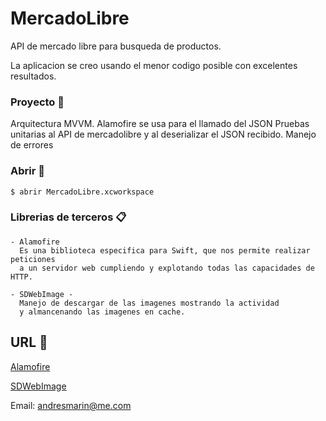 # MercadoLibre

API de mercado libre para busqueda de productos.

La aplicacion se creo usando el menor codigo posible con excelentes resultados.

### Proyecto 🔧

Arquitectura MVVM.
Alamofire se usa para el llamado del JSON
Pruebas unitarias al API de mercadolibre y al deserializar el JSON recibido.
Manejo de errores 


### Abrir 🔧

```
$ abrir MercadoLibre.xcworkspace
```

### Librerias de terceros 📋
```
- Alamofire
  Es una biblioteca especifica para Swift, que nos permite realizar peticiones 
  a un servidor web cumpliendo y explotando todas las capacidades de HTTP.
  
- SDWebImage - 
  Manejo de descargar de las imagenes mostrando la actividad
  y almancenando las imagenes en cache.
```

## URL 📖

[Alamofire](https://github.com/Alamofire/Alamofire)

[SDWebImage](https://github.com/SDWebImage/SDWebImage)

Email: andresmarin@me.com
